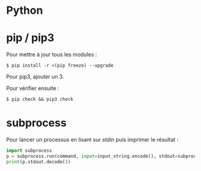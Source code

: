 Python
======

# pip / pip3
Pour mettre à jour tous les modules :
```
$ pip install -r <(pip freeze) --upgrade
```

Pour pip3, ajouter un 3.

Pour vérifier ensuite :
```
$ pip check && pip3 check
```

# subprocess
Pour lancer un processus en lisant sur *stdin* puis imprimer le résultat :
```python
import subprocess
p = subprocess.run(command, input=input_string.encode(), stdout=subprocess.PIPE)
print(p.stdout.decode())
```
